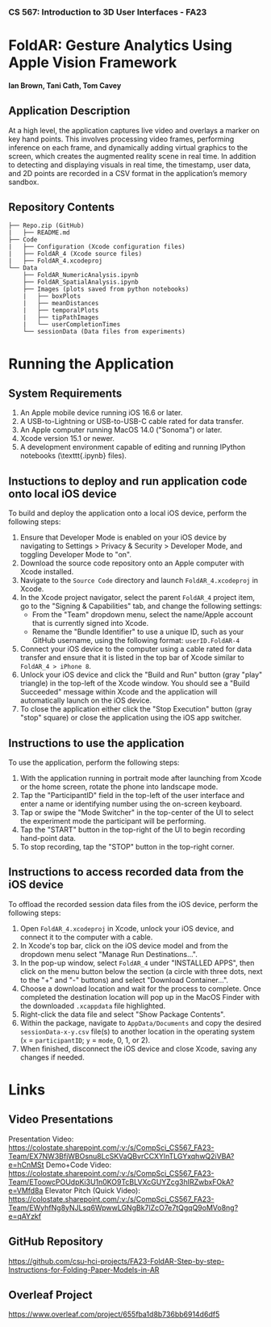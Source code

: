 ### CS 567: Introduction to 3D User Interfaces - FA23
# FoldAR: Gesture Analytics Using Apple Vision Framework
#### Ian Brown, Tani Cath, Tom Cavey

## Application Description
At a high level, the application captures live video and overlays a marker on key hand points. This involves processing video frames, performing inference on each frame, and dynamically adding virtual graphics to the screen, which creates the augmented reality scene in real time. In addition to detecting and displaying visuals in real time, the timestamp, user data, and 2D points are recorded in a CSV format in the application’s memory sandbox.

## Repository Contents
```
├── Repo.zip (GitHub)
|   ├── README.md
├── Code
|   ├── Configuration (Xcode configuration files)
|   ├── FoldAR_4 (Xcode source files)
|   ├── FoldAR_4.xcodeproj
└── Data
    ├── FoldAR_NumericAnalysis.ipynb
    ├── FoldAR_SpatialAnalysis.ipynb
    ├── Images (plots saved from python notebooks)
    |   ├── boxPlots
    |   ├── meanDistances
    |   ├── temporalPlots
    |   ├── tipPathImages
    |   └── userCompletionTimes
    └── sessionData (Data files from experiments)
```


# Running the Application

## System Requirements
1. An Apple mobile device running iOS 16.6 or later.
2. A USB-to-Lightning or USB-to-USB-C cable rated for data transfer.
3. An Apple computer running MacOS 14.0 ("Sonoma") or later.
4. Xcode version 15.1 or newer.
5. A development environment capable of editing and running IPython notebooks (\texttt{.ipynb} files).


## Instuctions to deploy and run application code onto local iOS device
To build and deploy the application onto a local iOS device, perform the following steps:
1. Ensure that Developer Mode is enabled on your iOS device by navigating to Settings > Privacy & Security > Developer Mode, and toggling Developer Mode to "on".
2. Download the source code repository onto an Apple computer with Xcode installed.
3. Navigate to the `Source Code` directory and launch `FoldAR_4.xcodeproj` in Xcode.
4. In the Xcode project navigator, select the parent `FoldAR_4` project item, go to the "Signing & Capabilities" tab, and change the following settings:
    - From the "Team" dropdown menu, select the name/Apple account that is currently signed into Xcode.
    - Rename the "Bundle Identifier" to use a unique ID, such as your GitHub username, using the following format: `userID.FoldAR-4`
5. Connect your iOS device to the computer using a cable rated for data transfer and ensure that it is listed in the top bar of Xcode similar to `FoldAR_4 > iPhone 8`.
6. Unlock your iOS device and click the "Build and Run" button (gray "play" triangle) in the top-left of the Xcode window. You should see a "Build Succeeded" message within Xcode and the application will automatically launch on the iOS device.
7. To close the application either click the "Stop Execution" button (gray "stop" square) or close the application using the iOS app switcher.

## Instructions to use the application
To use the application, perform the following steps:
1. With the application running in portrait mode after launching from Xcode or the home screen, rotate the phone into landscape mode.
2. Tap the "ParticipantID" field in the top-left of the user interface and enter a name or identifying number using the on-screen keyboard.
3. Tap or swipe the "Mode Switcher" in the top-center of the UI to select the experiment mode the participant will be performing.
4. Tap the "START" button in the top-right of the UI to begin recording hand-point data.
5. To stop recording, tap the "STOP" button in the top-right corner.

## Instructions to access recorded data from the iOS device
To offload the recorded session data files from the iOS device, perform the following steps:
1. Open `FoldAR_4.xcodeproj` in Xcode, unlock your iOS device, and connect it to the computer with a cable.
2. In Xcode's top bar, click on the iOS device model and from the dropdown menu select "Manage Run Destinations...".
3. In the pop-up window, select `FoldAR_4` under "INSTALLED APPS", then click on the menu button below the section (a circle with three dots, next to the "+" and "-" buttons) and select "Download Container...".
4. Choose a download location and wait for the process to complete. Once completed the destination location will pop up in the MacOS Finder with the downloaded `.xcappdata` file highlighted.
5. Right-click the data file and select "Show Package Contents".
6. Within the package, navigate to `AppData/Documents` and copy the desired `sessionData-x-y.csv` file(s) to another location in the operating system (`x` = `participantID`; `y` = `mode`, 0, 1, or 2).
7. When finished, disconnect the iOS device and close Xcode, saving any changes if needed.


# Links
## Video Presentations
Presentation Video: https://colostate.sharepoint.com/:v:/s/CompSci_CS567_FA23-Team/EX7NW3BfjWBOsnu8LcSKVaQBvrCCXYlnTLGYxqhwQ2iVBA?e=hCnMSt
Demo+Code Video: https://colostate.sharepoint.com/:v:/s/CompSci_CS567_FA23-Team/EToowcPOUdpKi3U1n0KO9TcBLVXcGUYZcg3hIRZwbxFOkA?e=VMfd8a
Elevator Pitch (Quick Video): https://colostate.sharepoint.com/:v:/s/CompSci_CS567_FA23-Team/EWyhfNg8yNJLsq6WpwwLGNgBk7lZcO7e7tQgqQ9oMVo8ng?e=qAYzkf

## GitHub Repository
https://github.com/csu-hci-projects/FA23-FoldAR-Step-by-step-Instructions-for-Folding-Paper-Models-in-AR

## Overleaf Project
https://www.overleaf.com/project/655fba1d8b736bb6914d6df5

